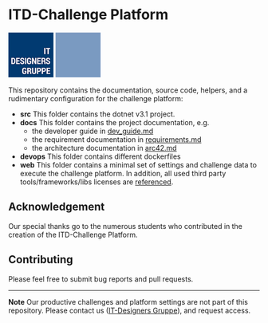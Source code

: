 # ITD-Challenge Platform

![IT-Designers Gruppe Logo](./docs/images/it-designers-logo.jpg)

This repository contains the documentation, source code, helpers, and a rudimentary configuration for the challenge platform:

- **src** This folder contains the dotnet v3.1 project.
- **docs** This folder contains the project documentation, e.g.
  - the developer guide in [dev_guide.md](./docs/dev_guide.md)
  - the requirement documentation in [requirements.md](./docs/requirements.md)
  - the architecture documentation in [arc42.md](./docs/arc42.md)
- **devops** This folder contains different dockerfiles
- **web** This folder contains a minimal set of settings and challenge data to execute the challenge platform.
  In addition, all used third party tools/frameworks/libs licenses are [referenced](./web/_help/third-party-notices.md).

## Acknowledgement

Our special thanks go to the numerous students who contributed in the creation of the ITD-Challenge Platform.

## Contributing

Please feel free to submit bug reports and pull requests.

---

**Note**
Our productive challenges and platform settings are not part of this repository.
Please contact us ([IT-Designers Gruppe](https://it-designers.de/index.php?id=12)), and request access.
